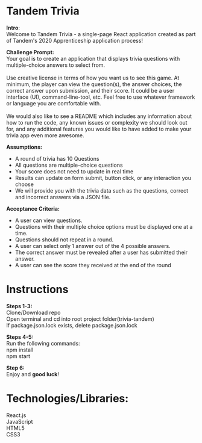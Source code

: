 # Tandem Trivia

**Intro**:<br/>
Welcome to Tandem Trivia - a single-page React application created as part of Tandem's 2020 Apprenticeship application process!

**Challenge Prompt:** <br/>
  Your goal is to create an application that displays trivia questions with multiple-choice answers to select from. <br/><br/>
  Use creative license in terms of how you want us to see this game. At minimum, the player can view the question(s), the answer choices, the correct answer upon submission, and their score. It could be a user interface (UI), command-line-tool, etc. Feel free to use whatever framework or language you are comfortable with. <br/><br/>
  We would also like to see a README which includes any information about how to run the code, any known issues or complexity we should look out for, and any additional features you would like to have added to make your trivia app even more awesome.

**Assumptions:**<br/>
- A round of trivia has 10 Questions
- All questions are multiple-choice questions
- Your score does not need to update in real time
- Results can update on form submit, button click, or any interaction you choose
- We will provide you with the trivia data such as the questions, correct and incorrect answers via a JSON file.

**Acceptance Criteria:**<br/>
- A user can view questions.
- Questions with their multiple choice options must be displayed one at a time. 
- Questions should not repeat in a round.
- A user can select only 1 answer out of the 4 possible answers.
- The correct answer must be revealed after a user has submitted their answer.
- A user can see the score they received at the end of the round


# Instructions

**Steps 1-3:**<br>
Clone/Download repo<br>
Open terminal and cd into root project folder(trivia-tandem)<br>
If package.json.lock exists, delete package.json.lock

**Steps 4-5:**<br>
Run the following commands:<br>
    npm install<br>
    npm start

**Step 6:**<br/>
Enjoy and **good luck**!

# Technologies/Libraries:

React.js<br>
JavaScript<br>
HTML5<br>
CSS3
